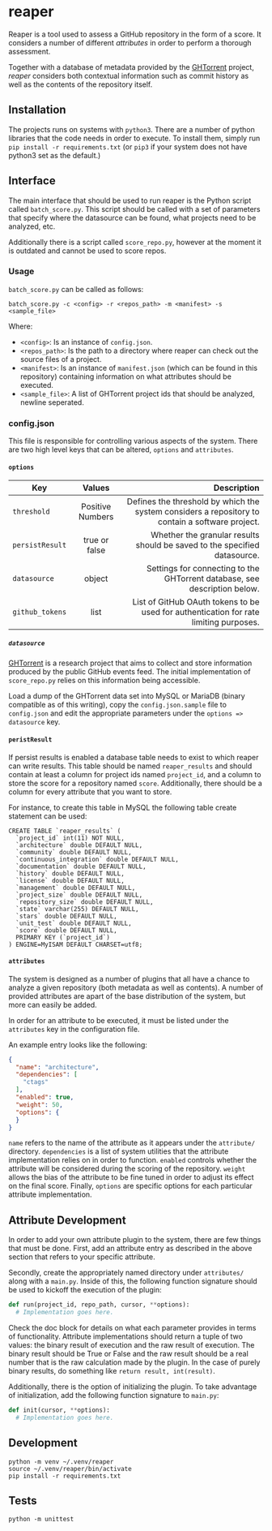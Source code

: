 # reaper

Reaper is a tool used to assess a GitHub repository in the form of a score. It
considers a number of different *attributes* in order to perform a thorough
assessment.

Together with a database of metadata provided by the [GHTorrent](http://ghtorrent.org/) project, *reaper* considers both contextual information such as commit history as well
as the contents of the repository itself.

## Installation

The projects runs on systems with `python3`. There are a number of python
libraries that the code needs in order to execute. To install them, simply run
`pip install -r requirements.txt` (or `pip3` if your system does not have python3 set
as the default.)

## Interface

The main interface that should be used to run reaper is the Python script called 
`batch_score.py`. This script should be called with a set of parameters that 
specify where the datasource can be found, what projects need to be analyzed,
etc. 

Additionally there is a script called `score_repo.py`, however at the moment it 
is outdated and cannot be used to score repos. 

### Usage

`batch_score.py` can be called as follows: 

`batch_score.py -c <config> -r <repos_path> -m <manifest> -s <sample_file>`

Where:
* `<config>`: Is an instance of `config.json`.
* `<repos_path>`: Is the path to a directory where reaper can check out the 
source files of a project. 
* `<manifest>`: Is an instance of `manifest.json` (which can be found in this 
repository) containing information on what attributes should be executed.
* `<sample_file>`: A list of GHTorrent project ids that should be analyzed, 
newline seperated. 

### config.json

This file is responsible for controlling various aspects of the system. There
are two high level keys that can be altered, `options` and `attributes`.

#### `options`

| Key | Values | Description |
| --- |:------:| -----------:|
| `threshold` | Positive Numbers | Defines the threshold by which the system considers a repository to contain a software project. |
| `persistResult` | true or false | Whether the granular results should be saved to the specified datasource. |
| `datasource` | object | Settings for connecting to the GHTorrent database, see description below. |
| `github_tokens` | list | List of GitHub OAuth tokens to be used for authentication for rate limiting purposes. |

##### `datasource`

[GHTorrent](http://ghtorrent.org/) is a research project that aims to collect
and store information produced by the public GitHub events feed. The initial
implementation of `score_repo.py` relies on this information being accessible.

Load a dump of the GHTorrent data set into MySQL or MariaDB (binary compatible
as of this writing), copy the `config.json.sample` file to `config.json` and
edit the appropriate parameters under the `options => datasource` key.

#### `peristResult`

If persist results is enabled a database table needs to exist to which reaper can 
write results. This table should be named `reaper_results` and should contain at 
least a column for project ids named `project_id`, and a column to store the score 
for a repository named `score`. Additionally, there should be a column for every 
attribute that you want to store.

For instance, to create this table in MySQL the following table create statement
can be used:

```
CREATE TABLE `reaper_results` (
  `project_id` int(11) NOT NULL,
  `architecture` double DEFAULT NULL,
  `community` double DEFAULT NULL,
  `continuous_integration` double DEFAULT NULL,
  `documentation` double DEFAULT NULL,
  `history` double DEFAULT NULL,
  `license` double DEFAULT NULL,
  `management` double DEFAULT NULL,
  `project_size` double DEFAULT NULL,
  `repository_size` double DEFAULT NULL,
  `state` varchar(255) DEFAULT NULL,
  `stars` double DEFAULT NULL,
  `unit_test` double DEFAULT NULL,
  `score` double DEFAULT NULL,
  PRIMARY KEY (`project_id`)
) ENGINE=MyISAM DEFAULT CHARSET=utf8;
```

#### `attributes`

The system is designed as a number of plugins that all have a chance to analyze
a given repository (both metadata as well as contents). A number of provided
attributes are apart of the base distribution of the system, but more can easily
be added.

In order for an attribute to be executed, it must be listed under the
`attributes` key in the configuration file.

An example entry looks like the following:

```json
{
  "name": "architecture",
  "dependencies": [
    "ctags"
  ],
  "enabled": true,
  "weight": 50,
  "options": {
  }
}
```

`name` refers to the name of the attribute as it appears under the `attribute/`
directory. `dependencies` is a list of system utilities that the attribute
implementation relies on in order to function. `enabled` controls whether the
attribute will be considered during the scoring of the repository. `weight`
allows the bias of the attribute to be fine tuned in order to adjust its effect
on the final score. Finally, `options` are specific options for each particular
attribute implementation.

## Attribute Development

In order to add your own attribute plugin to the system, there are few things
that must be done. First, add an attribute entry as described in the above
section that refers to your specific attribute.

Secondly, create the appropriately named directory under `attributes/` along
with a `main.py`. Inside of this, the following function signature should be
used to kickoff the execution of the plugin:

```python
def run(project_id, repo_path, cursor, **options):
  # Implementation goes here.
```

Check the doc block for details on what each parameter provides in terms of
functionality. Attribute implementations should return a tuple of two values:
the binary result of execution and the raw result of execution. The binary
result should be True or False and the raw result should be a real number that
is the raw calculation made by the plugin. In the case of purely binary results,
do something like `return result, int(result)`.

Additionally, there is the option of initializing the plugin. To take advantage
of initialization, add the following function signature to `main.py`:

```python
def init(cursor, **options):
  # Implementation goes here.
```

## Development

```
python -m venv ~/.venv/reaper
source ~/.venv/reaper/bin/activate
pip install -r requirements.txt
```

## Tests

```
python -m unittest
```
